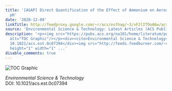 ```yaml
---
title: '[ASAP] Direct Quantification of the Effect of Ammonium on Aerosol Droplet
  pH'
date: '2020-12-09'
linkTitle: http://feedproxy.google.com/~r/acs/esthag/~3/vF2lITOoA6w/acs.est.0c07394
source: 'Environmental Science & Technology: Latest Articles (ACS Publications)'
description: '<p><img src="https://pubs.acs.org/na101/home/literatum/publisher/achs/journals/content/esthag/0/esthag.ahead-of-print/acs.est.0c07394/20201209/images/medium/es0c07394_0006.gif"
  alt="TOC Graphic"/></p><div><cite>Environmental Science & Technology</cite></div><div>DOI:
  10.1021/acs.est.0c07394</div><img src="http://feeds.feedburner.com/~r/acs/esthag/~4/vF2lITOoA6w"
  height="1" width="1" ...'
disable_comments: true
---
```

<p><img src="https://pubs.acs.org/na101/home/literatum/publisher/achs/journals/content/esthag/0/esthag.ahead-of-print/acs.est.0c07394/20201209/images/medium/es0c07394_0006.gif" alt="TOC Graphic"/></p><div><cite>Environmental Science & Technology</cite></div><div>DOI: 10.1021/acs.est.0c07394</div><img src="http://feeds.feedburner.com/~r/acs/esthag/~4/vF2lITOoA6w" height="1" width="1" ...